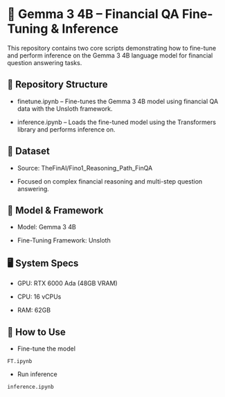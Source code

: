 # 🧠 Gemma 3 4B – Financial QA Fine-Tuning & Inference
This repository contains two core scripts demonstrating how to fine-tune and perform inference on the Gemma 3 4B language model for financial question answering tasks.

## 📂 Repository Structure
* finetune.ipynb – Fine-tunes the Gemma 3 4B model using financial QA data with the Unsloth framework.

* inference.ipynb – Loads the fine-tuned model using the Transformers library and performs inference on.

## 🧾 Dataset
* Source: TheFinAI/Fino1_Reasoning_Path_FinQA

* Focused on complex financial reasoning and multi-step question answering.

## 🧰 Model & Framework
* Model: Gemma 3 4B

* Fine-Tuning Framework: Unsloth

## 🖥️ System Specs
* GPU: RTX 6000 Ada (48GB VRAM)

* CPU: 16 vCPUs

* RAM: 62GB

## 🚀 How to Use
* Fine-tune the model
```
FT.ipynb
```
* Run inference
```
inference.ipynb
```
